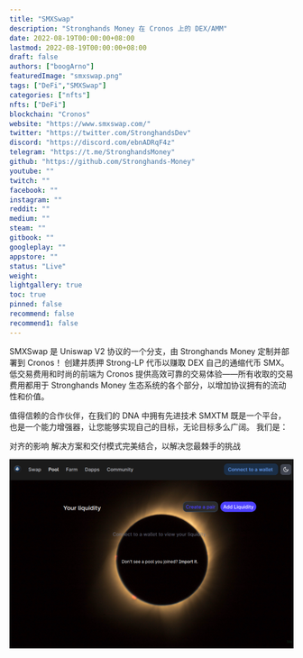 ```yaml
---
title: "SMXSwap"
description: "Stronghands Money 在 Cronos 上的 DEX/AMM"
date: 2022-08-19T00:00:00+08:00
lastmod: 2022-08-19T00:00:00+08:00
draft: false
authors: ["boogArno"]
featuredImage: "smxswap.png"
tags: ["DeFi","SMXSwap"]
categories: ["nfts"]
nfts: ["DeFi"]
blockchain: "Cronos"
website: "https://www.smxswap.com/"
twitter: "https://twitter.com/StronghandsDev"
discord: "https://discord.com/ebnADRqF4z"
telegram: "https://t.me/StronghandsMoney"
github: "https://github.com/Stronghands-Money"
youtube: ""
twitch: ""
facebook: ""
instagram: ""
reddit: ""
medium: ""
steam: ""
gitbook: ""
googleplay: ""
appstore: ""
status: "Live"
weight: 
lightgallery: true
toc: true
pinned: false
recommend: false
recommend1: false
---
```

SMXSwap 是 Uniswap V2 协议的一个分支，由 Stronghands Money 定制并部署到 Cronos！ 创建并质押 Strong-LP 代币以赚取 DEX 自己的通缩代币 SMX。 低交易费用和时尚的前端为 Cronos 提供高效可靠的交易体验——所有收取的交易费用都用于 Stronghands Money 生态系统的各个部分，以增加协议拥有的流动性和价值。

值得信赖的合作伙伴，在我们的 DNA 中拥有先进技术
SMXTM 既是一个平台，也是一个能力增强器，让您能够实现自己的目标，无论目标多么广阔。 我们是：

对齐的影响
解决方案和交付模式完美结合，以解决您最棘手的挑战

![smxswap-dapp-defi-cronos-image1_033519ebd24c2767a61f9d525728902b](smxswap-dapp-defi-cronos-image1_033519ebd24c2767a61f9d525728902b.png)